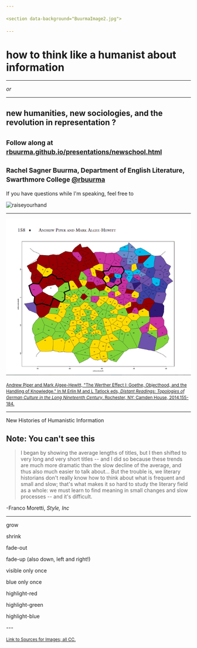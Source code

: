 ```yaml
---

<section data-background="BuurmaImage2.jpg">

---
```


# how to think like a humanist about information

---

_or_

---

## new humanities, new sociologies, and the revolution in representation ?

<small>Follow along at [rbuurma.github.io/presentations/newschool.html](http://theotherdh.com/presentations/newschool.html)</small>
<br>
<br><small>Rachel Sagner Buurma, Department of English Literature, Swarthmore College [@rbuurma](http://twitter.com/rbuurma)</small>
---

If you have questions while I'm speaking, feel free to

![raiseyourhand](dograisinghand.gif)

---

![Werther topology](Werther.png)

[<small>Andrew Piper and Mark Algee-Hewitt, "The Werther Effect I: Goethe, Objecthood, and the Handling of Knowledge." In M Erlin M and L Tatlock eds, *Distant Readings: Topologies of German Culture in the Long Nineteenth Century*. Rochester, NY: Camden House, 2014.155-184.</small>](http://piperlab.mcgill.ca/pdfs/WertherEffect1.pdf)

---

<section data-background="eniacwomen.jpg">
New Histories of Humanistic Information
</section>

Note:
You can't see this
---

> I began by showing the average lengths of titles, but I then shifted to very long and very short titles -- and I did so because these trends are much more dramatic than the slow decline of the average, and thus also much easier to talk about... But the trouble is, we literary historians don't really know how to think about what is frequent and small and slow; that's what makes it so hard to study the literary field as a whole: we must learn to find meaning in small changes and slow processes -- and it's difficult.

-Franco Moretti, *Style, Inc*

---
<section>
    <p class="fragment grow">grow</p>
    <p class="fragment shrink">shrink</p>
    <p class="fragment fade-out">fade-out</p>
    <p class="fragment fade-up">fade-up (also down, left and right!)</p>
    <p class="fragment current-visible">visible only once</p>
    <p class="fragment highlight-current-blue">blue only once</p>
    <p class="fragment highlight-red">highlight-red</p>
    <p class="fragment highlight-green">highlight-green</p>
    <p class="fragment highlight-blue">highlight-blue</p>
</section>
---

<small>[Link to Sources for Images; all CC.]()</small>
